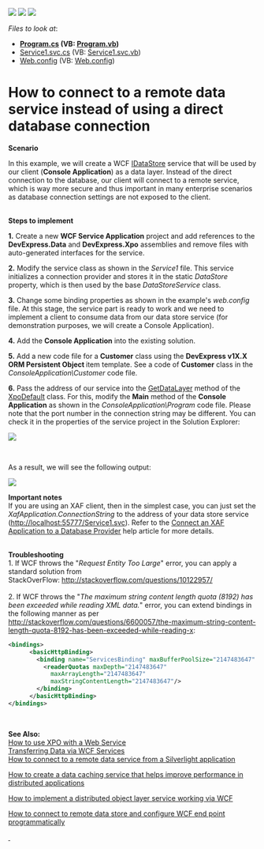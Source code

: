 <!-- default badges list -->
![](https://img.shields.io/endpoint?url=https://codecentral.devexpress.com/api/v1/VersionRange/128585592/13.1.7%2B)
[![](https://img.shields.io/badge/Open_in_DevExpress_Support_Center-FF7200?style=flat-square&logo=DevExpress&logoColor=white)](https://supportcenter.devexpress.com/ticket/details/E4930)
[![](https://img.shields.io/badge/📖_How_to_use_DevExpress_Examples-e9f6fc?style=flat-square)](https://docs.devexpress.com/GeneralInformation/403183)
<!-- default badges end -->
<!-- default file list -->
*Files to look at*:

* **[Program.cs](./CS/ConsoleApplication1/Program.cs) (VB: [Program.vb](./VB/ConsoleApplication1/Program.vb))**
* [Service1.svc.cs](./CS/WcfService1/Service1.svc.cs) (VB: [Service1.svc.vb](./VB/WcfService1/Service1.svc.vb))
* [Web.config](./CS/WcfService1/Web.config) (VB: [Web.config](./VB/WcfService1/Web.config))
<!-- default file list end -->
# How to connect to a remote data service instead of using a direct database connection


<p><strong>Scenario</strong></p>
<p>In this example, we will create a WCF <a href="http://help.devexpress.com/#CoreLibraries/clsDevExpressXpoDBIDataStoretopic"><u>IDataStore</u></a> service that will be used by our client (<strong>Console Application</strong>) as a data layer. Instead of the direct connection to the database, our client will connect to a remote service, which is way more secure and thus important in many enterprise scenarios as database connection settings are not exposed to the client.</p>
<p><strong><br> Steps to implement</strong></p>
<p><strong>1.</strong> Create a new <strong>WCF Service Application</strong> project and add references to the <strong>DevExpress.Data</strong> and <strong>DevExpress.Xpo</strong> assemblies and remove files with auto-generated interfaces for the service.</p>
<p><strong>2.</strong> Modify the service class as shown in the <em>Service1</em> file. This service initializes a connection provider and stores it in the static <em>DataStore </em>property, which is then used by the base <em>DataStoreService </em>class.</p>
<p><strong>3.</strong> Change some binding properties as shown in the example's<em> web.config</em> file. At this stage, the service part is ready to work and we need to implement a client to consume data from our data store service (for demonstration purposes, we will create a Console Application).</p>
<p><strong>4.</strong> Add the <strong>Console Application</strong> into the existing solution.</p>
<p><strong>5.</strong> Add a new code file for a <strong>Customer</strong> class using the <strong>DevExpress v1X.X ORM Persistent Object </strong>item template. See a code of <strong>Customer</strong> class in the <em>ConsoleApplication\Customer</em> code file.</p>
<p><strong>6.</strong> Pass the address of our service into the <a href="http://documentation.devexpress.com/#XPO/DevExpressXpoXpoDefault_GetDataLayertopic"><u>GetDataLayer</u></a> method of the <a href="http://documentation.devexpress.com/#XPO/clsDevExpressXpoXpoDefaulttopic"><u>XpoDefault</u></a> class. For this, modify the <strong>Main</strong> method of the <strong>Console Application</strong> as shown in the <em>ConsoleApplication\Program</em> code file. Please note that the port number in the connection string may be different. You can check it in the properties of the service project in the Solution Explorer:</p>
<p><img src="https://raw.githubusercontent.com/DevExpress-Examples/how-to-connect-to-a-remote-data-service-instead-of-using-a-direct-database-connection-e4930/13.1.7+/media/3d4ab490-98e6-4cb4-acce-1cc6f70db881.png"></p>
<br>
<p>As a result, we will see the following output:</p>
<p><img src="https://raw.githubusercontent.com/DevExpress-Examples/how-to-connect-to-a-remote-data-service-instead-of-using-a-direct-database-connection-e4930/13.1.7+/media/d85f8375-4b16-4e74-8843-301bd1cac92f.png"></p>
<p><strong>Important notes</strong><br> If you are using an XAF client, then in the simplest case, you can just set the <em>XafApplication.ConnectionString</em> to the address of your data store service (<a href="http://localhost:55777/Service1.svc">http://localhost:55777/Service1.svc</a>). Refer to the <a href="http://documentation.devexpress.com/#Xaf/CustomDocument3155"><u>Connect an XAF Application to a Database Provider</u></a> help article for more details.<br><br></p>
<p><strong>Troubleshooting</strong><br>1. If WCF throws the "<em>Request Entity Too Large</em>" error, you can apply a standard solution from StackOverFlow: <a href="http://stackoverflow.com/questions/10122957/">http://stackoverflow.com/questions/10122957/</a><br><br>2. If WCF throws the "<em>The maximum string content length quota (8192) has been exceeded while reading XML data.</em>" error, you can extend bindings in the following manner as per <a href="http://stackoverflow.com/questions/6600057/the-maximum-string-content-length-quota-8192-has-been-exceeded-while-reading-x">http://stackoverflow.com/questions/6600057/the-maximum-string-content-length-quota-8192-has-been-exceeded-while-reading-x</a>:</p>


```xml
<bindings>
      <basicHttpBinding>
        <binding name="ServicesBinding" maxBufferPoolSize="2147483647" maxReceivedMessageSize="2147483647" maxBufferSize="2147483647" transferMode="Streamed" >
          <readerQuotas maxDepth="2147483647"
            maxArrayLength="2147483647"
            maxStringContentLength="2147483647"/>
        </binding>
      </basicHttpBinding>
</bindings>
```


<p> </p>
<p><strong>See Also:<br> </strong><a href="https://www.devexpress.com/Support/Center/p/AK3911">How to use XPO with a Web Service</a><u><br> </u><a href="http://documentation.devexpress.com/#XPO/CustomDocument10018"><u>Transferring Data via WCF Services</u></a><u><br> </u><a href="https://www.devexpress.com/Support/Center/p/E4993">How to connect to a remote data service from a Silverlight application</a></p>
<p><a href="https://www.devexpress.com/Support/Center/p/E4932">How to create a data caching service that helps improve performance in distributed applications</a></p>
<p><a href="https://www.devexpress.com/Support/Center/p/E5072">How to implement a distributed object layer service working via WCF</a></p>
<p><a href="https://www.devexpress.com/Support/Center/p/E5137">How to connect to remote data store and configure WCF end point programmatically</a></p>
<p><a href="https://www.devexpress.com/Support/Center/p/E4932"> </a></p>

<br/>


